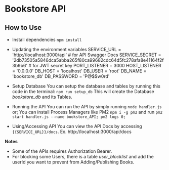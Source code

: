 # Bookstore API

## How to Use

- Install dependencies
`npm install`

- Updating the environment variables
SERVICE_URL = 'http://localhost:3000/api' # for API Swagger Docs
SERVICE_SECRET = '2db73505a5846dca5abba265f80ca99682cdc64d5fc278afa8e41164f2f3b9b6' # for JWT secret key
PORT_LISTENER = 3000
HOST_LISTENER = '0.0.0.0'
DB_HOST = 'localhost'
DB_USER = 'root'
DB_NAME = 'bookstore_db'
DB_PASSWORD = 'P@$$w0rd'

- Setup Database
You can setup the database and tables by running this code in the terminal:
`npm run setup_db`
This will create the Database *bookstore_db* and its Tables.

- Running the API
You can run the API by simply running `node handler.js` or;
You can install Process Managers like PM2 `npm i -g pm2`
and run `pm2 start handler.js --name bookstore_API; pm2 logs 0;`

- Using/Accessing API
You can view the API Docs by accessing `{{SERVICE_URL}}/docs`. 
Ex. http://localhost:3000/api/docs

**Notes**
- Some of the APIs requires Authorization Bearer.
- For blocking some Users, there is a table *user_blocklist* and add the userId you want to prevent from Adding/Publishing Books.
